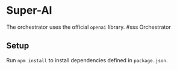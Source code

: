 # Super-AI
The orchestrator uses the official `openai` library.
#sss
Orchestrator

## Setup
Run `npm install` to install dependencies defined in `package.json`.

